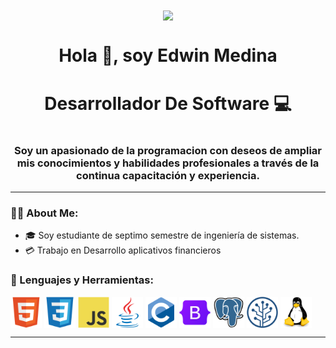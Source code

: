 </div>
<div align="center"><img align="center" src="https://media.giphy.com/media/v1.Y2lkPTc5MGI3NjExYTQ2OTc4MzQxMDAwYjQ4NzhiMmJkMDA2YTk2ZGUzNjA5MDk1N2NhMyZjdD1n/2IudUHdI075HL02Pkk/giphy.gif" width="200" /></div>

<h1 align="center" > Hola 👋, soy Edwin Medina <div><h4>Desarrollador De Software 💻</h4></div></h1>   
<h3 align="center">
  Soy un apasionado de la programacion con deseos de ampliar mis conocimientos y habilidades profesionales a través de la continua capacitación y experiencia.
</h3>

</div>

---
### 👨‍💻 About Me:

   - 🎓 Soy estudiante de septimo semestre de ingeniería de sistemas.
   - 💳 Trabajo en Desarrollo aplicativos financieros



<div align="left"> 
  <h3>🔨 Lenguajes y Herramientas:</h3>
  <div>
    <img align="center" src="https://github.com/devicons/devicon/blob/master/icons/html5/html5-original.svg" title="HTML5" width="50" />
    <img align="center" src="https://github.com/devicons/devicon/blob/master/icons/css3/css3-original.svg" title="css" width="50" />
    <img align="center" src="https://github.com/devicons/devicon/blob/master/icons/javascript/javascript-original.svg" title="JavaScript" width="50" />
    <img align="center" src="https://github.com/devicons/devicon/blob/master/icons/java/java-original.svg" title="JAVA" width="50" />
    <img align="center" src="https://github.com/devicons/devicon/blob/master/icons/c/c-original.svg" title="C" width="50" />
    <img align="center" src="https://github.com/devicons/devicon/blob/master/icons/bootstrap/bootstrap-original.svg" title="Bootstrap" width="50" />
    <img align="center" src="https://github.com/devicons/devicon/blob/master/icons/postgresql/postgresql-original.svg" title="Postgresql" width="50" />
    <img align="center" src="https://github.com/devicons/devicon/blob/master/icons/sourcetree/sourcetree-original.svg" title="Sourcetree" width="50" />
    <img align="center" src="https://github.com/devicons/devicon/blob/master/icons/linux/linux-original.svg"  title="Linux" width="50" />
  </div>
</div>

---



